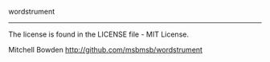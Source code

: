 wordstrument

----
The license is found in the LICENSE file - MIT License.

Mitchell Bowden <mitchellbowden AT gmail DOT com>
<http://github.com/msbmsb/wordstrument>
